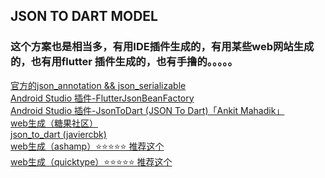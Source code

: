 ## JSON TO DART MODEL
### 这个方案也是相当多，有用IDE插件生成的，有用某些web网站生成的，也有用flutter 插件生成的，也有手撸的。。。。。
   [ 官方的json_annotation && json_serializable ](  https://github.com/google/json_serializable.dart )    <br/>
   [ Android Studio 插件-FlutterJsonBeanFactory]( https://plugins.jetbrains.com/plugin/11415-flutterjsonbeanfactory-only-null-safety- ) <br/>
   [ Android Studio 插件-JsonToDart ​(JSON To Dart)「Ankit Mahadik」​ ]( https://plugins.jetbrains.com/plugin/12562-jsontodart-json-to-dart- )   <br/>
   [ web生成（糖果社区） ]( https://fluttercandies.github.io/JsonToDart/#/ )    <br/>
   [ json_to_dart (javiercbk) ]( https://javiercbk.github.io/json_to_dart/ )   <br/>
   [ web生成（ashamp）⭐️⭐️⭐️⭐️⭐️  推荐这个 ]( https://ashamp.github.io/jsonToDartModel/ )    <br/>
   [ web生成（quicktype）⭐️⭐️⭐️⭐️⭐️  推荐这个 ]( https://app.quicktype.io/ )    <br/>


